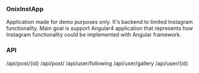### OnixInstApp

Application made for demo purposes only. It's backend to limited Instagram functionality.
Main goal is support Angular4 application that represents how Instagram functionality could be implemented with Angular framework.

### API

/api/post/{id}
/api/post/
/api/user/following
/api/user/gallery
/api/user/{id}
